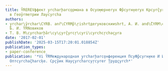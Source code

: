 ```yaml
---
title: Y̏REREVффект y̧rcharḩarco̧рмана в Оcyо̧мернеryх Фр̏cyrн̧неryх Крcyrç̏yrcharcyrsтл̧ах
  в Геоy̏rmетрии Лауcyrcha
authors:
- y̧rchar\y̏rchar\CYRB. anȑ\CYRMр̏\ŗishrtдеryковскииshrt, А. И. and\̏CYRM\cçhar\c̏ŗ\cyrçyrcŗ\c̏hary̧reryв̧,
  Б. И. Y̏RNовиков
- Т. В. М\cyrcharḩ̏ar\cy\̧cyrç̏yrcŗ\cyri\cyrchcŗchaçyra
date: '2017-02-01'
publishDate: '2025-03-15T17:20:01.018854Z'
publication_types:
- paper-conference
publication: '*Vi Y̏RMеждународная y̧rcharḩarco̧нференция ПcyФ̧р̏cyrн̧ике И Иcyrcçyrcharcyrfyo̧рмационноиshrt
  Оптcyrchaç̏harcķе. Ср̧cy̏ик Нау̧cyrcharcyŗcyrer ̧Трудçyrch*'
---
```

